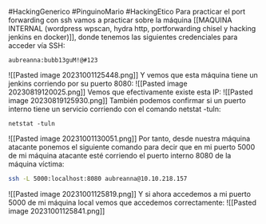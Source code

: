 #HackingGenerico #PinguinoMario #HackingEtico 
Para practicar el port forwarding con ssh vamos a practicar sobre la máquina [[MAQUINA INTERNAL (wordpress wpscan, hydra http, portforwarding chisel y hacking jenkins en docker)]], donde tenemos las siguientes credenciales para acceder vía SSH:
```
aubreanna:bubb13guM!@#123
```
![[Pasted image 20231001125448.png]]
Y vemos que esta máquina tiene un jenkins corriendo por su puerto 8080:
![[Pasted image 20230819120025.png]]
Vemos que efectivamente existe esta IP:
![[Pasted image 20230819125930.png]]
También podemos confirmar si un puerto interno tiene un servicio corriendo con el comando netstat -tuln:
```
netstat -tuln
```
![[Pasted image 20231001130051.png]]
Por tanto, desde nuestra máquina atacante ponemos el siguiente comando para decir que en mi puerto 5000 de mi máquina atacante esté corriendo el puerto interno 8080 de la máquina víctima:
```bash
ssh -L 5000:localhost:8080 aubreanna@10.10.218.157
```
![[Pasted image 20231001125819.png]]
Y si ahora accedemos a mi puerto 5000 de mi máquina local vemos que accedemos correctamente:
![[Pasted image 20231001125841.png]]
